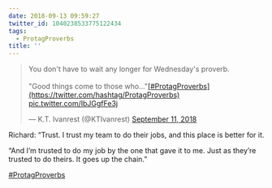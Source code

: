 ```yaml
---
date: 2018-09-13 09:59:27
twitter_id: 1040238533775122434
tags:
  - ProtagProverbs
title: ''
---
```


<blockquote class="twitter-tweet"><p lang="en" dir="ltr">You don&#39;t have to wait any longer for Wednesday&#39;s proverb.<br><br>&quot;Good things come to those who...&quot;<a href="https://twitter.com/hashtag/ProtagProverbs?src=hash&amp;ref_src=twsrc%5Etfw">[#ProtagProverbs](https://twitter.com/hashtag/ProtagProverbs)</a> <a href="https://t.co/IbJGgfFe3j">pic.twitter.com/IbJGgfFe3j</a></p>&mdash; K.T. Ivanrest (@KTIvanrest) <a href="https://twitter.com/KTIvanrest/status/1039498795652767745?ref_src=twsrc%5Etfw">September 11, 2018</a></blockquote>
<script async src="https://platform.twitter.com/widgets.js" charset="utf-8"></script>

Richard: “Trust. I trust my team to do their jobs, and this place is better for it.

“And I’m trusted to do my job by the one that gave it to me. Just as they’re trusted to do theirs. It goes up the chain.”

[#ProtagProverbs](https://twitter.com/hashtag/ProtagProverbs)

